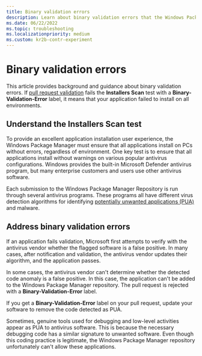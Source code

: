 ```yaml
---
title: Binary validation errors
description: Learn about binary validation errors that the Windows Package Manager service reports, and how to address them.
ms.date: 06/22/2022
ms.topic: troubleshooting
ms.localizationpriority: medium
ms.custom: kr2b-contr-experiment
---
```


# Binary validation errors

This article provides background and guidance about binary validation errors. If [pull request validation](winget-validation.md) fails the **Installers Scan** test with a **Binary-Validation-Error** label, it means that your application failed to install on all environments.

## Understand the Installers Scan test

To provide an excellent application installation user experience, the Windows Package Manager must ensure that all applications install on PCs without errors, regardless of environment. One key test is to ensure that all applications install without warnings on various popular antivirus configurations. Windows provides the built-in Microsoft Defender antivirus program, but many enterprise customers and users use other antivirus software.

Each submission to the Windows Package Manager Repository is run through several antivirus programs. These programs all have different virus detection algorithms for identifying [potentially unwanted applications (PUA)](/windows/security/threat-protection/intelligence/criteria) and malware.

## Address binary validation errors

If an application fails validation, Microsoft first attempts to verify with the antivirus vendor whether the flagged software is a false positive. In many cases, after notification and validation, the antivirus vendor updates their algorithm, and the application passes.

In some cases, the antivirus vendor can't determine whether the detected code anomaly is a false positive. In this case, the application can't be added to the Windows Package Manager repository. The pull request is rejected with a **Binary-Validation-Error** label.

If you get a **Binary-Validation-Error** label on your pull request, update your software to remove the code detected as PUA.

Sometimes, genuine tools used for debugging and low-level activities appear as PUA to antivirus software. This is because the necessary debugging code has a similar signature to unwanted software. Even though this coding practice is legitimate, the Windows Package Manager repository unfortunately can't allow these applications.
